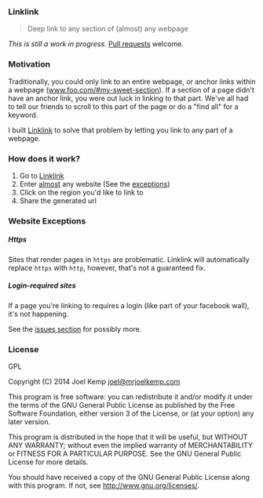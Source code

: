 ### Linklink

> Deep link to any section of (almost) any webpage

*This is still a work in progress.* [Pull requests](https://github.com/mrjoelkemp/linklink/issues) welcome.

### Motivation

Traditionally, you could only link to an entire webpage, or anchor links within a webpage (www.foo.com/#my-sweet-section).
If a section of a page didn't have an anchor link, you were out luck in linking to that part. We've all had to tell our friends
to scroll to this part of the page or do a "find all" for a keyword.

I built [Linklink](http://www.linklink.io/) to solve that problem by letting you link to any part of a webpage.

### How does it work?

1. Go to [Linklink](http://www.linklink.io/)
2. Enter [almost](#website-exceptions) any website (See the [exceptions](#website-exceptions))
3. Click on the region you'd like to link to
4. Share the generated url

### Website Exceptions

##### Https

Sites that render pages in `https` are problematic. Linklink will automatically replace `https` with `http`,
however, that's not a guaranteed fix.

##### Login-required sites

If a page you're linking to requires a login (like part of your facebook wall), it's not happening.


See the [issues section](https://github.com/mrjoelkemp/linklink/issues) for possibly more.

### License

GPL

Copyright (C) 2014 Joel Kemp <joel@mrjoelkemp.com>

This program is free software: you can redistribute it and/or modify
it under the terms of the GNU General Public License as published by
the Free Software Foundation, either version 3 of the License, or
(at your option) any later version.

This program is distributed in the hope that it will be useful,
but WITHOUT ANY WARRANTY; without even the implied warranty of
MERCHANTABILITY or FITNESS FOR A PARTICULAR PURPOSE.  See the
GNU General Public License for more details.

You should have received a copy of the GNU General Public License
along with this program.  If not, see <http://www.gnu.org/licenses/>.